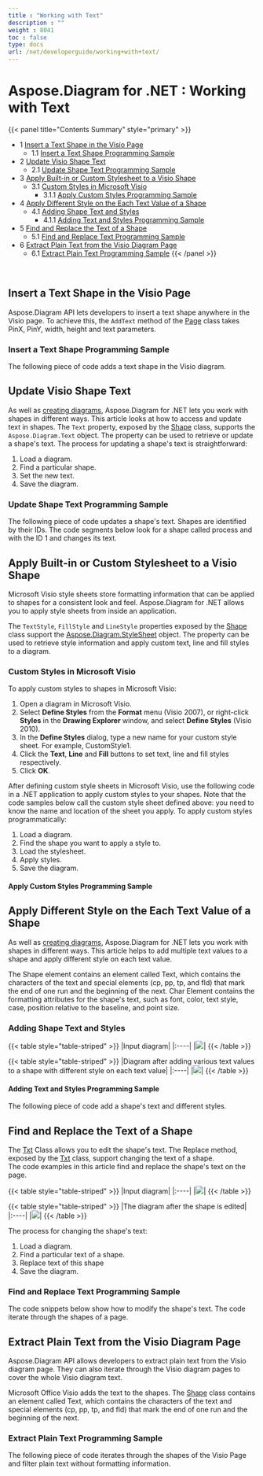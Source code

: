 ```yaml
---
title : "Working with Text" 
description : "" 
weight : 8041 
toc : false
type: docs
url: /net/developerguide/working+with+text/
---
```


# Aspose.Diagram for .NET : Working with Text


{{< panel title="Contents Summary" style="primary" >}}
*   1 [Insert a Text Shape in the Visio Page](#insert-a-text-shape-in-the-visio-page)
    *   1.1 [Insert a Text Shape Programming Sample](#insert-a-text-shape-programming-sample)
*   2 [Update Visio Shape Text](#update-visio-shape-text)
    *   2.1 [Update Shape Text Programming Sample](#update-shape-text-programming-sample)
*   3 [Apply Built-in or Custom Stylesheet to a Visio Shape](#apply-built-in-or-custom-stylesheet-to-a-visio-shape)
    *   3.1 [Custom Styles in Microsoft Visio](#custom-styles-in-microsoft-visio)
        *   3.1.1 [Apply Custom Styles Programming Sample](#apply-custom-styles-programming-sample)
*   4 [Apply Different Style on the Each Text Value of a Shape](#apply-different-style-on-the-each-text-value-of-a-shape)
    *   4.1 [Adding Shape Text and Styles](#adding-shape-text-and-styles)
        *   4.1.1 [Adding Text and Styles Programming Sample](#adding-text-and-styles-programming-sample)
*   5 [Find and Replace the Text of a Shape](#find-and-replace-the-text-of-a-shape)
    *   5.1 [Find and Replace Text Programming Sample](#find-and-replace-text-programming-sample)
*   6 [Extract Plain Text from the Visio Diagram Page](#extract-plain-text-from-the-visio-diagram-page)
    *   6.1 [Extract Plain Text Programming Sample](#extract-plain-text-programming-sample)
{{< /panel >}}
 

 

## Insert a Text Shape in the Visio Page

Aspose.Diagram API lets developers to insert a text shape anywhere in the Visio page. To achieve this, the `AddText` method of the [Page](http://www.aspose.com/api/net/diagram/aspose.diagram/page) class takes PinX, PinY, width, height and text parameters.

### Insert a Text Shape Programming Sample

The following piece of code adds a text shape in the Visio diagram.

## Update Visio Shape Text

As well as [creating diagrams](https://docs2.aspose.com/diagram/net/developerguide/ld-sv-cvt/load+or+create+a+visio+drawing), Aspose.Diagram for .NET lets you work with shapes in different ways. This article looks at how to access and update text in shapes. The `Text` property, exposed by the [Shape](http://www.aspose.com/api/net/diagram/aspose.diagram/shape) class, supports the `Aspose.Diagram.Text` object. The property can be used to retrieve or update a shape's text. The process for updating a shape's text is straightforward:

1.  Load a diagram.
2.  Find a particular shape.
3.  Set the new text.
4.  Save the diagram.

### Update Shape Text Programming Sample

The following piece of code updates a shape's text. Shapes are identified by their IDs. The code segments below look for a shape called process and with the ID 1 and changes its text.

## Apply Built-in or Custom Stylesheet to a Visio Shape

Microsoft Visio style sheets store formatting information that can be applied to shapes for a consistent look and feel. Aspose.Diagram for .NET allows you to apply style sheets from inside an application.

The `TextStyle`, `FillStyle` and `LineStyle` properties exposed by the [Shape](http://www.aspose.com/api/net/diagram/aspose.diagram/shape) class support the [Aspose.Diagram.StyleSheet](http://www.aspose.com/api/net/diagram/aspose.diagram/stylesheet) object. The property can be used to retrieve style information and apply custom text, line and fill styles to a diagram.

### Custom Styles in Microsoft Visio

To apply custom styles to shapes in Microsoft Visio:

1.  Open a diagram in Microsoft Visio.
2.  Select **Define Styles** from the **Format** menu (Visio 2007), or right-click **Styles** in the **Drawing Explorer** window, and select **Define Styles** (Visio 2010).
3.  In the **Define Styles** dialog, type a new name for your custom style sheet. For example, CustomStyle1.
4.  Click the **Text**, **Line** and **Fill** buttons to set text, line and fill styles respectively.
5.  Click **OK**.

After defining custom style sheets in Microsoft Visio, use the following code in a .NET application to apply custom styles to your shapes. Note that the code samples below call the custom style sheet defined above: you need to know the name and location of the sheet you apply. To apply custom styles programmatically:

1.  Load a diagram.
2.  Find the shape you want to apply a style to.
3.  Load the stylesheet.
4.  Apply styles.
5.  Save the diagram.

#### Apply Custom Styles Programming Sample

## Apply Different Style on the Each Text Value of a Shape

As well as [creating diagrams](https://docs2.aspose.com/diagram/net/developerguide/ld-sv-cvt/load+or+create+a+visio+drawing), Aspose.Diagram for .NET lets you work with shapes in different ways. This article helps to add multiple text values to a shape and apply different style on each text value.

The Shape element contains an element called Text, which contains the characters of the text and special elements (cp, pp, tp, and fld) that mark the end of one run and the beginning of the next. Char Element contains the formatting attributes for the shape's text, such as font, color, text style, case, position relative to the baseline, and point size.

### Adding Shape Text and Styles

{{< table style="table-striped" >}}
|Input diagram|
|:----|
|![](https://docs2.aspose.com/diagram/net/attachments/18350112/18547154.png)|
{{< /table >}}

{{< table style="table-striped" >}}
|Diagram after adding various text values to a shape with different style on each text value|
|:----|
|![](https://docs2.aspose.com/diagram/net/attachments/18350112/18547155.png)|
{{< /table >}}

#### Adding Text and Styles Programming Sample

The following piece of code add a shape's text and different styles.

## Find and Replace the Text of a Shape

The [Txt](http://www.aspose.com/api/net/diagram/aspose.diagram/txt) Class allows you to edit the shape's text. The Replace method, exposed by the [Txt](http://www.aspose.com/api/net/diagram/aspose.diagram/txt) class, support changing the text of a shape.  
The code examples in this article find and replace the shape's text on the page.

{{< table style="table-striped" >}}
|Input diagram|
|:----|
|![](https://docs2.aspose.com/diagram/net/attachments/18350112/18547225.png)|
{{< /table >}}

{{< table style="table-striped" >}}
|The diagram after the shape is edited|
|:----|
|![](https://docs2.aspose.com/diagram/net/attachments/18350112/18547224.png)|
{{< /table >}}

The process for changing the shape's text:

1.  Load a diagram.
2.  Find a particular text of a shape.
3.  Replace text of this shape
4.  Save the diagram.

### Find and Replace Text Programming Sample

The code snippets below show how to modify the shape's text. The code iterate through the shapes of a page.

## Extract Plain Text from the Visio Diagram Page

Aspose.Diagram API allows developers to extract plain text from the Visio diagram page. They can also iterate through the Visio diagram pages to cover the whole Visio diagram text.

Microsoft Office Visio adds the text to the shapes. The [Shape](http://www.aspose.com/api/net/diagram/aspose.diagram/shape) class contains an element called Text, which contains the characters of the text and special elements (cp, pp, tp, and fld) that mark the end of one run and the beginning of the next.

### Extract Plain Text Programming Sample

The following piece of code iterates through the shapes of the Visio Page and filter plain text without formatting information.

